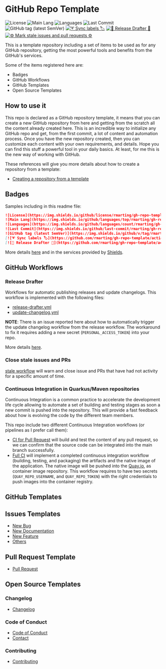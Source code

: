 # GitHub Repo Template

![License](https://img.shields.io/github/license/rmarting/gh-repo-template?style=plastic)
![Main Lang](https://img.shields.io/github/languages/top/rmarting/gh-repo-template)
![Languages](https://img.shields.io/github/languages/count/rmarting/gh-repo-template)
![Last Commit](https://img.shields.io/github/last-commit/rmarting/gh-repo-template)
![GitHub tag (latest SemVer)](https://img.shields.io/github/v/tag/rmarting/gh-repo-template)
[![➰ Sync labels 🏷️](https://github.com/rmarting/gh-repo-template/actions/workflows/sync-labels.yml/badge.svg)](https://github.com/rmarting/gh-repo-template/actions/workflows/sync-labels.yml)
[![🔖 Release Drafter 🔖](https://github.com/rmarting/gh-repo-template/actions/workflows/release-drafter.yml/badge.svg)](https://github.com/rmarting/gh-repo-template/actions/workflows/release-drafter.yml)
[![⚙️ Mark stale issues and pull requests ⚙️](https://github.com/rmarting/gh-repo-template/actions/workflows/stale.yml/badge.svg)](https://github.com/rmarting/gh-repo-template/actions/workflows/stale.yml)

This is a template repository including a set of items to be used as for any GitHub repository,
getting the most powerful tools and benefits from the GitHub's services.

Some of the items registered here are:

* Badges
* GitHub Workflows
* GitHub Templates
* Open Source Templates

## How to use it

This repo is declared as a GitHub repository template, it means that you can create a new GitHub repository
from here and getting from the scratch all the content already created here. This is an incredible way to initialize
any GitHub repo and get, from the first commit, a lot of content and automation process. Once you have the new
repository created, then you can customize each content with your own requirements, and details. Hope you
can find this stuff a powerful tool in your daily basics. At least, for me this is the new way of working with
GitHub.

These references will give you more details about how to create a repository from a template:

* [Creating a repository from a template](https://docs.github.com/en/repositories/creating-and-managing-repositories/creating-a-repository-from-a-template)

## Badges

Samples including in this readme file:

```markdown
![License](https://img.shields.io/github/license/rmarting/gh-repo-template?style=plastic)
![Main Lang](https://img.shields.io/github/languages/top/rmarting/gh-repo-template)
![Languages](https://img.shields.io/github/languages/count/rmarting/gh-repo-template)
![Last Commit](https://img.shields.io/github/last-commit/rmarting/gh-repo-template)
![GitHub tag (latest SemVer)](https://img.shields.io/github/v/tag/rmarting/gh-repo-template)
[![➰ Sync labels 🏷️](https://github.com/rmarting/gh-repo-template/actions/workflows/sync-labels.yml/badge.svg)](https://github.com/rmarting/gh-repo-template/actions/workflows/sync-labels.yml)
[![🔖 Release Drafter 🔖](https://github.com/rmarting/gh-repo-template/actions/workflows/release-drafter.yml/badge.svg)](https://github.com/rmarting/gh-repo-template/actions/workflows/release-drafter.yml)
```

More details [here](https://blog.jromanmartin.io/2023/06/12/Improving-a-gh-repository.html) and in
the services provided by [Shields](https://shields.io/).

## GitHub Workflows

### Release Drafter

Workflows for automatic publishing releases and update changelogs. This workflow is implemented with the following files:

* [release-drafter.yml](.github/workflows/release-drafter.yml)
* [update-changelog.yml](.github/workflows/update-changelog.yml)

**NOTE**: There is an issue reported here about how to automatically trigger the update changelog workflow from the release workflow. The workaround to
fix it requires adding a new secret (`PERSONAL_ACCESS_TOKEN`) into your repo.

More details [here](https://blog.jromanmartin.io/2023/06/12/Improving-a-gh-repository.html).

### Close stale issues and PRs

[stale workflow](./github/workflows/stale.yml) will warn and close issue and PRs that have had not activity for a
specific amount of time.

### Continuous Integration in Quarkus/Maven repositories

Continuous Integration is a common practice to accelerate the development life cycle allowing to automate
a set of building and testing stages as soon a new commit is pushed into the repository. This will provide a fast
feedback about how is evolving the code by the different team members.

This repo include two different Continuous Integration workflows (or pipelines as I prefer call them):

* [CI for Pull Request](.github/workflows/ci-pr.yml) will build and test the content of any pull request, so we can confirm
that the source code can be integrated into the main branch successfully.
* [Full CI](.github/workflows/ci-full.yml) will implement a completed continuous integration workflow (building, testing, and packaging)
the artifacts and the native image of the application. The native image will be pushed into the [Quay.io](https://quay.io/), as container image repository.
This workflow requires to have two secrets (`QUAY_REPO_USERNAME`, and `QUAY_REPO_TOKEN`) with the right credentials to push images
into the container registry.

## GitHub Templates

## Issues Templates

* [New Bug](./.github/ISSUE_TEMPLATE/bug_report.md)
* [New Documentation](./.github/ISSUE_TEMPLATE/documentation.md)
* [New Feature](./.github/ISSUE_TEMPLATE/feature_request.md)
* [Others](./.github/ISSUE_TEMPLATE/housekeeping.md)

## Pull Request Template

* [Pull Request](./.github/pull_request_template.md)

## Open Source Templates

### Changelog

* [Changelog](./CHANGELOG.md)

### Code of Conduct

* [Code of Conduct](./CODE_OF_CONDUCT.md)
* [Contact](./CONTACT.md)

### Contributing

* [Contributing](./CONTRIBUTING.md)
